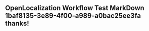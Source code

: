 <properties
ms.topic="hero-topic"
ms.test1="hero-topic"
ms.test2="test"/>

## OpenLocalization Workflow Test MarkDown 1baf8135-3e89-4f00-a989-a0bac25ee3fa thanks!
